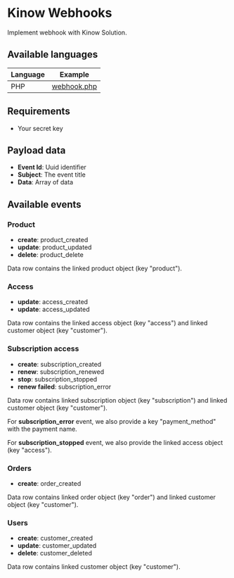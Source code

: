 # Kinow Webhooks

Implement webhook with Kinow Solution.

## Available languages

| Language  | Example  |
|---|---|
| PHP  |  [webhook.php](examples/webhook.php) |


## Requirements

- Your secret key

## Payload data

- **Event Id**: Uuid identifier
- **Subject**: The event title
- **Data**: Array of data

## Available events

### Product

- **create**: product_created
- **update**: product_updated
- **delete**: product_delete

Data row contains the linked product object (key "product").

### Access

- **update**: access_created
- **update**: access_updated

Data row contains the linked access object (key "access") and linked customer object (key "customer").

### Subscription access

- **create**: subscription_created
- **renew**: subscription_renewed
- **stop**: subscription_stopped
- **renew failed**: subscription_error

Data row contains linked subscription object (key "subscription") and linked customer object (key "customer").

For **subscription_error** event, we also provide a key "payment_method" with the payment name.

For **subscription_stopped** event, we also provide the linked access object (key "access").

### Orders

- **create**: order_created

Data row contains linked order object (key "order") and linked customer object (key "customer").

### Users

- **create**: customer_created
- **update**: customer_updated
- **delete**: customer_deleted

Data row contains linked customer object (key "customer").
